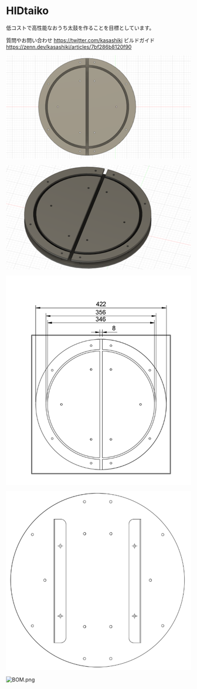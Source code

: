 # HIDtaiko
低コストで高性能なおうち太鼓を作ることを目標としています。

質問やお問い合わせ
https://twitter.com/kasashiki
ビルドガイド
https://zenn.dev/kasashiki/articles/7bf286b8120f90

![c.png](images/images/c.png)

![b.png](images/images/b.png)


![a.png](images/images/a.png)

![e.png](images/images/e.png)

![BOM.png](images/images/BOM.png)





